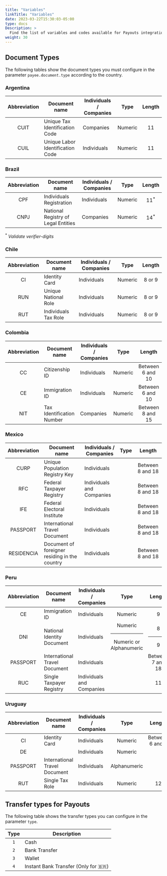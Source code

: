 ```yaml
---
title: "Variables"
linkTitle: "Variables"
date: 2023-03-22T15:30:03-05:00
type: docs
Description: >
  Find the list of variables and codes available for Payouts integration.
weight: 30
---
```


## Document Types
The following tables show the document types you must configure in the parameter `payee.document.type` according to the country.

### Argentina
| Abbreviation | Document name | Individuals / Companies | Type | Length |
|:-:|---|---|:-:|:-:|
| CUIT | Unique Tax Identification Code | Companies | Numeric | 11 |
| CUIL | Unique Labor Identification Code | Individuals | Numeric | 11 |

### Brazil
| Abbreviation | Document name | Individuals / Companies | Type | Length |
|:-:|---|---|:-:|:-:|
| CPF | Individuals Registration | Individuals | Numeric | 11<sup>*</sup> |
| CNPJ | National Registry of Legal Entities | Companies | Numeric | 14<sup>*</sup> |

<sup>*</sup> _Validate verifier-digits_

### Chile
| Abbreviation | Document name | Individuals / Companies | Type | Length |
|:-:|---|---|:-:|:-:|
| CI | Identity Card | Individuals | Numeric | 8 or 9 |
| RUN | Unique National Role | Individuals | Numeric | 8 or 9 |
| RUT | Individuals Tax Role | Individuals | Numeric | 8 or 9 |

### Colombia
| Abbreviation | Document name | Individuals / Companies | Type | Length |
|:-:|---|---|:-:|:-:|
| CC | Citizenship ID | Individuals | Numeric | Between 6 and 10 |
| CE | Immigration ID | Individuals | Numeric | Between 6 and 10 |
| NIT | Tax Identification Number | Companies | Numeric | Between 8 and 15 |

<!--### Costa Rica
| Abbreviation | Document name | Individuals / Companies | Type | Length |
|:-:|---|---|:-:|:-:|
| CI | Identity Card | Individuals | Numeric | 9 |

### El Salvador
| Abbreviation | Document name | Individuals / Companies | Type | Length |
|:-:|---|---|:-:|:-:|
| DUI | Unique identity document | Individuals |  | Between 6 and 18 |-->

### Mexico
| Abbreviation | Document name | Individuals / Companies | Type | Length |
|:-:|---|---|:-:|:-:|
| CURP | Unique Population Registry Key | Individuals | | Between 8 and 18 |
| RFC | Federal Taxpayer Registry | Individuals and Companies | | Between 8 and 18 |
| IFE | Federal Electoral Institute | Individuals | | Between 8 and 18 |
| PASSPORT | International Travel Document | Individuals |  | Between 8 and 18 |
| RESIDENCIA | Document of foreigner residing in the country | Individuals |  | Between 8 and 18 |

<!--### Nicaragua
| Abbreviation | Document name | Individuals / Companies | Type | Length |
|:-:|---|---|:-:|:-:|
| CI | Identity card | Individuals |  | Between 8 and 18 |-->

### Peru
| Abbreviation | Document name | Individuals / Companies | Type | Length |
|:-:|---|---|:-:|:-:|
| CE | Immigration ID | Individuals | Numeric | 9 |
| DNI | National Identity Document | Individuals | Numeric<br><hr>Numeric or Alphanumeric | 8<br><hr>9 |
| PASSPORT | International Travel Document | Individuals | | Between 7 and 18 |
| RUC | Single Taxpayer Registry | Individuals and Companies | | 11 |

### Uruguay
| Abbreviation | Document name | Individuals / Companies | Type | Length |
|:-:|---|---|:-:|:-:|
| CI | Identity Card | Individuals | Numeric | Between 6 and 8 |
| DE | | Individuals | Numeric | |
| PASSPORT | International Travel Document | Individuals | Alphanumeric | |
| RUT | Single Tax Role | Individuals | Numeric | 12 |

## Transfer types for Payouts
The following table shows the transfer types you can configure in the parameter `type`.

<div id="shortTable"></div>

| Type | Description |
|:-:|---|
| `1` | Cash |
| `2` | Bank Transfer |
| `3` | Wallet |
| `4` | Instant Bank Transfer (Only for 🇧🇷) |
